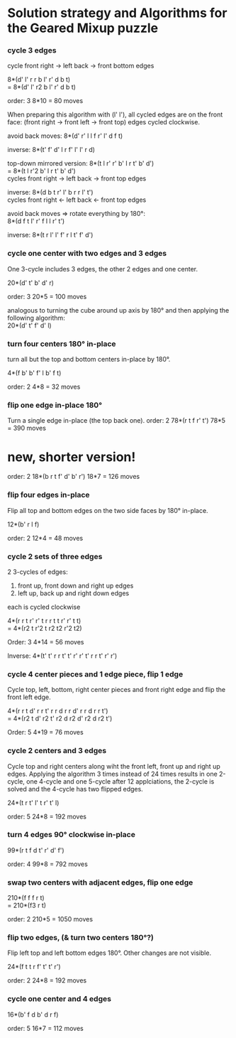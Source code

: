# Solution strategy and Algorithms for the Geared Mixup puzzle


### cycle 3 edges
cycle front right -> left back -> front bottom edges

8*(d' l' r r b l' r' d b t)  
= 8*(d' l' r2 b l' r' d b t)

order: 3
8*10 = 80 moves

When preparing this algorithm with (l' l'), all cycled edges are on the front face:
(front right -> front left -> front top) edges cycled clockwise.

avoid back moves:
8*(d' r' l l f r' l' d f t)

inverse:
8*(t' f' d' l r f' l' l' r d)

top-down mirrored version:
8*(t l r' r' b' l r t' b' d')  
= 8*(t l r'2 b' l r t' b' d')  
cycles front right -> left back -> front top edges

inverse: 8*(d b t r' l' b r r l' t')  
cycles front right <- left back <- front top edges

avoid back moves => rotate everything by 180°:  
8*(d f t l' r' f l l r' t')

inverse: 8*(t r l' l' f' r l t' f' d')


### cycle one center with two edges and 3 edges
One 3-cycle includes 3 edges, the other 2 edges and one center.

20*(d' t' b' d' r)

order: 3
20*5 = 100 moves


analogous to turning the cube around up axis by 180° and then applying the following algorithm:  
20*(d' t' f' d' l)

### turn four centers 180° in-place
turn all but the top and bottom centers in-place by 180°.

4*(f b' b' f' l b' f t)

order: 2
4*8 = 32 moves

### flip one edge in-place 180°
Turn a single edge in-place (the top back one).
order: 2
78*(r t f r' t')
78*5 = 390 moves

# new, shorter version!
order: 2
18*(b r t f' d' b' r')
18*7 = 126 moves

### flip four edges in-place
Flip all top and bottom edges on the two side faces by 180° in-place.

12*(b' r l f)

order: 2
12*4 = 48 moves

### cycle 2 sets of three edges
2 3-cycles of edges:  
1. front up, front down and right up edges
2. left up, back up and right down edges

each is cycled clockwise


4*(r r t r' r' t r r t t r' r' t t)  
= 4*(r2 t r'2 t r2 t2 r'2 t2)

Order: 3
4*14 = 56 moves

Inverse: 4*(t' t' r r t' t' r' r' t' r r t' r' r')

### cycle 4 center pieces and 1 edge piece, flip 1 edge
Cycle top, left, bottom, right center pieces and front right edge and flip the front left edge.


4*(r r t d' r r t' r r d r r d' r r d r r t')  
= 4*(r2 t d' r2 t' r2 d r2 d' r2 d r2 t')

Order: 5
4*19 = 76 moves

### cycle 2 centers and 3 edges
Cycle top and right centers along wiht the front left, front up and right up edges.
Applying the algorithm 3 times instead of 24 times results in one 2-cycle, one 4-cycle and one 5-cycle
after 12 applciations, the 2-cycle is solved and the 4-cycle has two flipped edges.

24*(t r t' l' t r' t' l)

order: 5
24*8 = 192 moves

### turn 4 edges 90° clockwise in-place

99*(r t f d t' r' d' f')

order: 4
99*8 = 792 moves

### swap two centers with adjacent edges, flip one edge

210*(f f f r t)  
= 210*(f3 r t)

order: 2
210*5 = 1050 moves

### flip two edges, (& turn two centers 180°?)
Flip left top and left bottom edges 180°. Other changes are not visible.

24*(f t t r f' t' t' r')

order: 2
24*8 = 192 moves

### cycle one center and 4 edges


16*(b' f d b' d r f)

order: 5
16*7 = 112 moves

